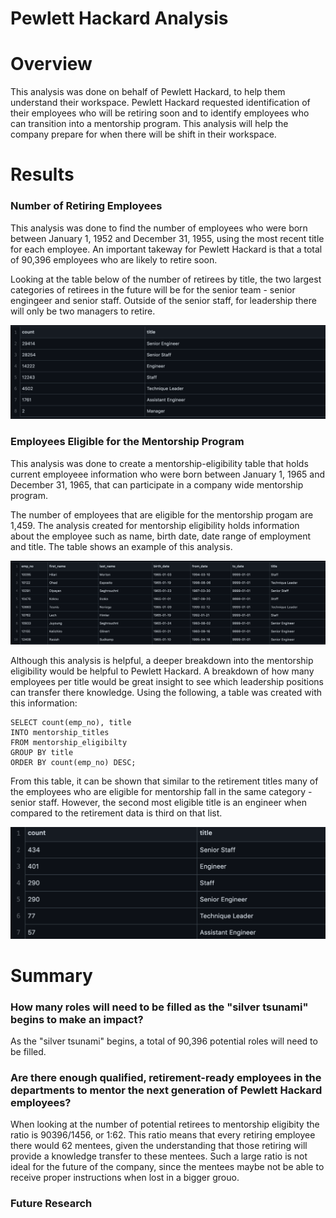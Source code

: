 # Pewlett Hackard Analysis

# Overview
This analysis was done on behalf of Pewlett Hackard, to help them understand their workspace. Pewlett Hackard requested identification of their employees who will be retiring soon and to identify employees who can transition into a mentorship program. This analysis will help the company prepare for when there will be shift in their workspace.

# Results
### Number of Retiring Employees
This analysis was done to find the number of employees who were born between January 1, 1952 and December 31, 1955, using the most recent title for each employee. An important takeway for Pewlett Hackard is that a total of 90,396 employees who are likely to retire soon. 

Looking at the table below of the number of retirees by title, the two largest categories of retirees in the future will be for the senior team - senior engingeer and senior staff. Outside of the senior staff, for leadership there will only be two managers to retire.

![retiring_titles.png](images/retiring_titles.png)
###  Employees Eligible for the Mentorship Program
This analysis was done to create a mentorship-eligibility table that holds current employeee information who were born between January 1, 1965 and December 31, 1965, that can participate in a company wide mentorship program.

The number of employees that are eligible for the mentorship progam are 1,459. The analysis created for mentorship eligibility holds information about the employee such as name, birth date, date range of employment and title. The table shows an example of this analysis.

![mentorship_eligibility.png](images/mentorship_eligibility.png)

Although this analysis is helpful, a deeper breakdown into the mentorship eligibility would be helpful to Pewlett Hackard. A breakdown of how many employees per title would be great insight to see which leadership positions can transfer there knowledge. Using the following, a table was created with this information:

````
SELECT count(emp_no), title
INTO mentorship_titles
FROM mentorship_eligibilty
GROUP BY title
ORDER BY count(emp_no) DESC;
````
From this table, it can be shown that similar to the retirement titles many of the employees who are eligible for mentorship fall in the same category - senior staff. However, the second most eligible title is an engineer when compared to the retirement data is third on that list. 

![mentorship_titles.png](images/mentorship_titles.png)

# Summary
### How many roles will need to be filled as the "silver tsunami" begins to make an impact?
As the "silver tsunami" begins, a total of 90,396 potential roles will need to be filled.  

### Are there enough qualified, retirement-ready employees in the departments to mentor the next generation of Pewlett Hackard employees?
When looking at the number of potential retirees to mentorship eligibity the ratio is 90396/1456, or  1:62. This ratio means that every retiring employee there would 62 mentees, given the understanding that those retiring will provide a knowledge transfer to these mentees. Such a large ratio is not ideal for the future of the company, since the mentees maybe not be able to receive proper instructions when lost in a bigger grouo.

### Future Research

